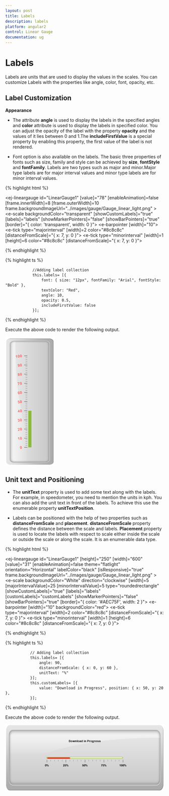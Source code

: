 ```yaml
---
layout: post
title: Labels
description: labels
platform: angular2
control: Linear Gauge
documentation: ug
---
```


# Labels

Labels are units that are used to display the values in the scales. You can customize Labels with the properties like angle, color, font, opacity, etc.

## Label Customization

**Appearance**

* The attribute **angle** is used to display the labels in the specified angles and **color** attribute is used to display the labels in specified color. You can adjust the opacity of the label with the property **opacity** and the values of it lies between 0 and 1.The **includeFirstValue** is a special property by enabling this property, the first value of the label is not rendered.

* Font option is also available on the labels. The basic three properties of fonts such as size, family and style can be achieved by **size**, **fontStyle** and **fontFamily**. Labels are two types such as major and minor.Major type labels are for major interval values and minor type labels are for minor interval values.


{% highlight html %}

 <ej-lineargauge id="LinearGauge1" [value]="78" [enableAnimation]=false [frame.innerWidth]=8 [frame.outerWidth]=10 frame.backgroundImageUrl="../images/gauge/Gauge_linear_light.png" >
   <e-scales>
        <e-scale backgroundColor="transparent" [showCustomLabels]="true" [labels]="labels" [showMarkerPointers]="false" [showBarPointers]="true" [border]="{ color: 'transparent', width: 0 }">
          <e-barpointers>
              <e-barpointer  [width]="10"></e-barpointer>
           </e-barpointers>	
          <e-ticks>
               <e-tick type="majorinterval" [width]=2 color="#8c8c8c" [distanceFromScale]="{ x: 7, y: 0 }"></e-tick>
               <e-tick type="minorinterval" [width]=1 [height]=6 color="#8c8c8c" [distanceFromScale]="{ x: 7, y: 0 }"></e-tick>
          </e-ticks>
        </e-scale>
   </e-scales>
</ej-lineargauge>

{% endhighlight %}

{% highlight ts %}

 
                //Adding label collection
                this.labels= [{
                    font: { size: "12px", fontFamily: "Arial", fontStyle: "Bold" },
                    textColor: "Red",
                    angle: 10,
                    opacity: 0.5,
                    includeFirstValue: false
                }];

{% endhighlight %}



Execute the above code to render the following output.


![](Labels_images/Labels_img1.png)

## Unit text and Positioning

* The **unitText** property is used to add some text along with the labels. For example, in speedometer, you need to mention the units in kph. You can also add the unit text in front of the labels. To achieve this use the enumerable property **unitTextPosition**. 

* Labels can be positioned with the help of two properties such as **distanceFromScale** and **placement**. **distanceFromScale** property defines the distance between the scale and labels. **Placement** property is used to locate the labels with respect to scale either inside the scale or outside the scale or along the scale. It is an enumerable data type.


{% highlight html %}

 <ej-lineargauge id="LinearGauge1" [height]="250" [width]="600" [value]="31" [enableAnimation]=false theme="flatlight" 
                       orientation="Horizontal" labelColor="black" [isResponsive]="true" frame.backgroundImageUrl="../images/gauge/Gauge_linear_light.png" >
   <e-scales>
        <e-scale backgroundColor="White" direction="clockwise" [width]=5 [majorIntervalValue]=25 [minorIntervalValue]=5 type="roundedrectangle"
                                [showCustomLabels]="true" [labels]="labels" [customLabels]="customLabels" [showMarkerPointers]="false" [showBarPointers]="true" 
                                                        [border]="{ color: '#AEC75F', width: 2 }">
          <e-barpointers>
              <e-barpointer  [width]="10" backgroundColor="red"></e-barpointer>
           </e-barpointers>	
          <e-ticks>
               <e-tick type="majorinterval" [width]=2 color="#8c8c8c" [distanceFromScale]="{ x: 7, y: 0 }"></e-tick>
               <e-tick type="minorinterval" [width]=1 [height]=6 color="#8c8c8c" [distanceFromScale]="{ x: 7, y: 0 }"></e-tick>
          </e-ticks>
        </e-scale>
   </e-scales>
</ej-lineargauge>

{% endhighlight %}

{% highlight ts %}

               // Adding label collection
               this.labels= [{
                   angle: 90,
                   distanceFromScale: { x: 0, y: 60 },
                   unitText: "%"
               }];
               this.customLabels= [{
                   value: "Download in Progress", position: { x: 50, y: 20 },
               }];


{% endhighlight %}



Execute the above code to render the following output.


![](Labels_images/Labels_img2.png)



